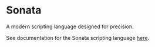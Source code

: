 # Sonata
A modern scripting language designed for precision.

See documentation for the Sonata scripting language [here](https://primeeagle.github.io/Sonata-Docs/).
